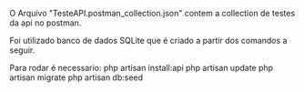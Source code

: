 O Arquivo "TesteAPI.postman_collection.json" contem a collection de testes da api no postman.

Foi utilizado banco de dados SQLite que é criado a partir dos comandos a seguir.

Para rodar é necessario:
    php artisan install:api
    php artisan update
    php artisan migrate
    php artisan db:seed
